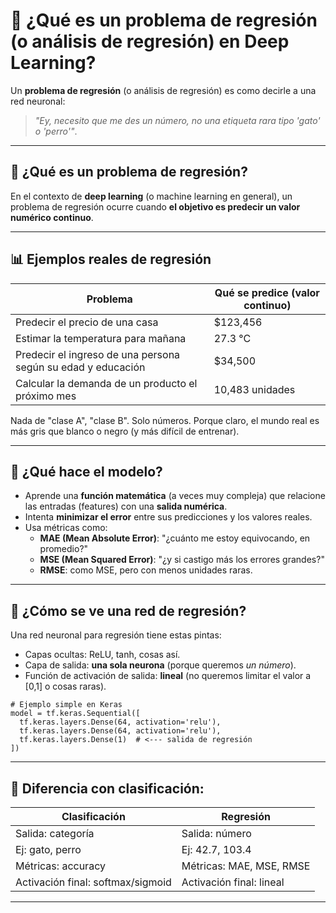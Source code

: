 # 🤖 ¿Qué es un problema de regresión (o análisis de regresión) en Deep Learning?

Un **problema de regresión** (o análisis de regresión) es como decirle a una red neuronal:  
> *"Ey, necesito que me des un número, no una etiqueta rara tipo 'gato' o 'perro'"*.

---

## 🧠 ¿Qué es un problema de regresión?

En el contexto de **deep learning** (o machine learning en general), un problema de regresión ocurre cuando **el objetivo es predecir un valor numérico continuo**.

---

## 📊 Ejemplos reales de regresión

| Problema | Qué se predice (valor continuo) |
|---------|-----------------------------|
| Predecir el precio de una casa | $123,456 |
| Estimar la temperatura para mañana | 27.3 °C |
| Predecir el ingreso de una persona según su edad y educación | $34,500 |
| Calcular la demanda de un producto el próximo mes | 10,483 unidades |

Nada de "clase A", "clase B". Solo números. Porque claro, el mundo real es más gris que blanco o negro (y más difícil de entrenar).

---

## 🔬 ¿Qué hace el modelo?

- Aprende una **función matemática** (a veces muy compleja) que relacione las entradas (features) con una **salida numérica**.
- Intenta **minimizar el error** entre sus predicciones y los valores reales.
- Usa métricas como:
  - **MAE (Mean Absolute Error)**: "¿cuánto me estoy equivocando, en promedio?"
  - **MSE (Mean Squared Error)**: "¿y si castigo más los errores grandes?"
  - **RMSE**: como MSE, pero con menos unidades raras.

---

## 🧪 ¿Cómo se ve una red de regresión?

Una red neuronal para regresión tiene estas pintas:

- Capas ocultas: ReLU, tanh, cosas así.
- Capa de salida: **una sola neurona** (porque queremos *un número*).
- Función de activación de salida: **lineal** (no queremos limitar el valor a [0,1] o cosas raras).

```
# Ejemplo simple en Keras
model = tf.keras.Sequential([
  tf.keras.layers.Dense(64, activation='relu'),
  tf.keras.layers.Dense(64, activation='relu'),
  tf.keras.layers.Dense(1)  # <--- salida de regresión
])
```

---

## 🧩 Diferencia con clasificación:

| Clasificación | Regresión |
|---------------|-----------|
| Salida: categoría | Salida: número |
| Ej: gato, perro | Ej: 42.7, 103.4 |
| Métricas: accuracy | Métricas: MAE, MSE, RMSE |
| Activación final: softmax/sigmoid | Activación final: lineal |

---

